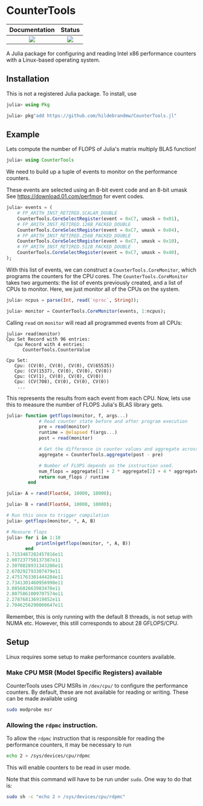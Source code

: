 # CounterTools

| **Documentation** | **Status** |
|:---:|:---:|
[![][docs-latest-img]][docs-latest-url] | [![][travis-img]][travis-url] |

A Julia package for configuring and reading Intel x86 performance counters with a Linux-based operating system.

## Installation

This is not a registered Julia package.
To install, use
```julia
julia> using Pkg

julia> pkg"add https://github.com/hildebrandmw/CounterTools.jl"
```

## Example

Lets compute the number of FLOPS of Julia's matrix multiply BLAS function!

```julia
julia> using CounterTools
```
We need to build up a tuple of events to monitor on the performance counters.

These events are selected using an 8-bit event code and an 8-bit umask
See https://download.01.com/perfmon for event codes.
```julia
julia> events = (
    # FP_ARITH_INST_RETIRED.SCALAR_DOUBLE
    CounterTools.CoreSelectRegister(event = 0xC7, umask = 0x01),
    # FP_ARITH_INST_RETIRED.128B_PACKED_DOUBLE
    CounterTools.CoreSelectRegister(event = 0xC7, umask = 0x04),
    # FP_ARITH_INST_RETIRED.256B_PACKED_DOUBLE
    CounterTools.CoreSelectRegister(event = 0xC7, umask = 0x10),
    # FP_ARITH_INST_RETIRED.512B_PACKED_DOUBLE
    CounterTools.CoreSelectRegister(event = 0xC7, umask = 0x40),
);
```
With this list of events, we can construct a `CounterTools.CoreMonitor`, which programs the counters for the CPU cores.
The `CounterTools.CoreMonitor` takes two arguments: the list of events previously created, and a list of CPUs to monitor.
Here, we just monitor all of the CPUs on the system.
```julia
julia> ncpus = parse(Int, read(`nproc`, String));

julia> monitor = CounterTools.CoreMonitor(events, 1:ncpus);
```
Calling `read` on `monitor` will read all programmed events from all CPUs:
```
julia> read(monitor)
Cpu Set Record with 96 entries:
   Cpu Record with 4 entries:
      CounterTools.CounterValue

Cpu Set:
   Cpu: (CV(0), CV(0), CV(0), CV(65535))
   Cpu: (CV(1537), CV(0), CV(0), CV(0))
   Cpu: (CV(1), CV(0), CV(0), CV(0))
   Cpu: (CV(708), CV(0), CV(0), CV(0))
    ...
```
This represents the results from each event from each CPU.
Now, lets use this to measure the number of FLOPS Julia's BLAS library gets.
```julia
julia> function getflops(monitor, f, args...)
            # Read counter state before and after program execution
            pre = read(monitor)
            runtime = @elapsed f(args...)
            post = read(monitor)

            # Get the difference in counter values and aggregate across all cores
            aggregate = CounterTools.aggregate(post - pre)

            # Number of FLOPS depends on the instruction used.
            num_flops = aggregate[1] + 2 * aggregate[2] + 4 * aggregate[3] + 8 * aggregate[4]
            return num_flops / runtime
        end

julia> A = rand(Float64, 10000, 10000);

julia> B = rand(Float64, 10000, 10000);

# Run this once to trigger compilation
julia> getflops(monitor, *, A, B)

# Measure flops
julia> for i in 1:10
           println(getflops(monitor, *, A, B))
       end
1.7153487282457816e11
2.007237750137387e11
2.3070828931343286e11
2.670292793307479e11
2.4751763301444284e11
2.7341301460956998e11
3.085682663983478e11
2.8075861009707574e11
2.278768136919852e11
2.7046256290000647e11
```
Remember, this is only running with the default 8 threads, is not setup with NUMA etc.
However, this still corresponds to about 28 GFLOPS/CPU.

## Setup

Linux requires some setup to make performance counters available.

### Make CPU MSR (Model Specific Registers) available

CounterTools uses CPU MSRs in `/dev/cpu/` to configure the performance counters.
By default, these are not available for reading or writing.
These can be made available using
```sh
sudo modprobe msr
```

### Allowing the `rdpmc` instruction.

To allow the `rdpmc` instruction that is responsible for reading the performance counters, it may be necessary to run
```sh
echo 2 > /sys/devices/cpu/rdpmc
```
This will enable counters to be read in user mode.

Note that this command will have to be run under `sudo`.
One way to do that is:
```sh
sudo sh -c "echo 2 > /sys/devices/cpu/rdpmc"
```

[docs-latest-img]: https://img.shields.io/badge/docs-latest-blue.svg
[docs-latest-url]: https://hildebrandmw.github.io/CounterTools.jl/dev/

[travis-img]: https://travis-ci.com/hildebrandmw/CounterTools.jl.svg?branch=master
[travis-url]: https://travis-ci.com/github/hildebrandmw/CounterTools.jl
